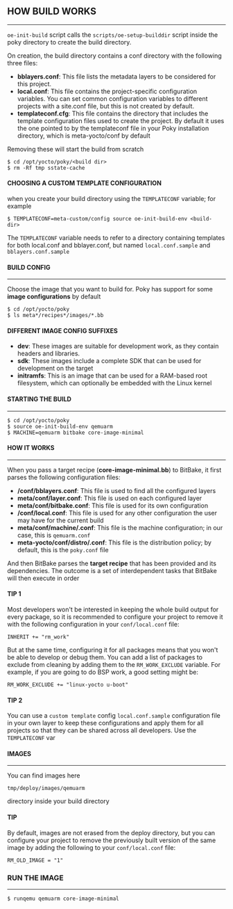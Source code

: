 ## HOW BUILD WORKS
---

`oe-init-build` script calls the `scripts/oe-setup-builddir` script inside the poky directory to create the build directory. 

On creation, the build directory contains a conf directory with the following three files: 

* **bblayers.conf**: This file lists the metadata layers to be considered for this project. 
* **local.conf**: This file contains the project-specific configuration variables. You can set common configuration variables to different projects with a site.conf file, but this is not created by default. 
* **templateconf.cfg**: This file contains the directory that includes the template configuration files used to create the project. By default it uses the one pointed to by the templateconf file in your Poky installation directory, which is meta-yocto/conf by default

Removing these will start the build from scratch

```
$ cd /opt/yocto/poky/<build dir>
$ rm -Rf tmp sstate-cache
```

#### CHOOSING A CUSTOM TEMPLATE CONFIGURATION

when you create your build directory using the `TEMPLATECONF` variable; for example

```
$ TEMPLATECONF=meta-custom/config source oe-init-build-env <build- dir> 
```

The `TEMPLATECONF` variable needs to refer to a directory containing templates for both local.conf and bblayer.conf, but named `local.conf.sample` and `bblayers.conf.sample`


#### BUILD CONFIG
---

Choose the image that you want to build for. Poky has support for some **image configurations** by default

```
$ cd /opt/yocto/poky 
$ ls meta*/recipes*/images/*.bb
```


#### DIFFERENT IMAGE CONFIG SUFFIXES

* **dev**: These images are suitable for development work, as they contain headers and libraries. 
* **sdk**: These images include a complete SDK that can be used for development on the target
* **initramfs**: This is an image that can be used for a RAM-based root filesystem, which can optionally be embedded with the Linux kernel

#### STARTING THE BUILD
---

```
$ cd /opt/yocto/poky
$ source oe-init-build-env qemuarm
$ MACHINE=qemuarm bitbake core-image-minimal
```

#### HOW IT WORKS
---

When you pass a target recipe (**core-image-minimal.bb**) to BitBake, it first parses the following configuration files: 

* **<build dir>/conf/bblayers.conf**: This file is used to find all the configured layers 
* **meta/conf/layer.conf**: This file is used on each configured layer 
* **meta/conf/bitbake.conf**: This file is used for its own configuration 
* **<build dir>/conf/local.conf**: This file is used for any other configuration the user may have for the current build 
* **meta/conf/machine/<machine>.conf**: This file is the machine configuration; in our case, this is `qemuarm.conf`
* **meta-yocto/conf/distro/<distro>.conf**: This file is the distribution policy; by default, this is the `poky.conf` file

And then BitBake parses the **target recipe** that has been provided and its dependencies. The outcome is a set of interdependent tasks that BitBake will then execute in order

#### TIP 1

Most developers won't be interested in keeping the whole build output for every package, so it is recommended to configure your project to remove it with the following configuration in your `conf/local.conf` file: 

```
INHERIT += "rm_work" 
```

But at the same time, configuring it for all packages means that you won't be able to develop or debug them. You can add a list of packages to exclude from cleaning by adding them to the `RM_WORK_EXCLUDE` variable. For example, if you are going to do BSP work, a good setting might be: 

```
RM_WORK_EXCLUDE += "linux-yocto u-boot"
```

#### TIP 2

You can use a `custom template` config `local.conf.sample` configuration file in your own layer to keep these configurations and apply them for all projects so that they can be shared across all developers. Use the `TEMPLATECONF` var


#### IMAGES
---

You can find images here

```
tmp/deploy/images/qemuarm
```

directory inside your build directory

#### TIP

By default, images are not erased from the deploy directory, but you can configure your project to remove the previously built version of the same image by adding the following to your `conf/local.conf` file: 

```
RM_OLD_IMAGE = "1"
```


### RUN THE IMAGE
---

```
$ runqemu qemuarm core-image-minimal
```

